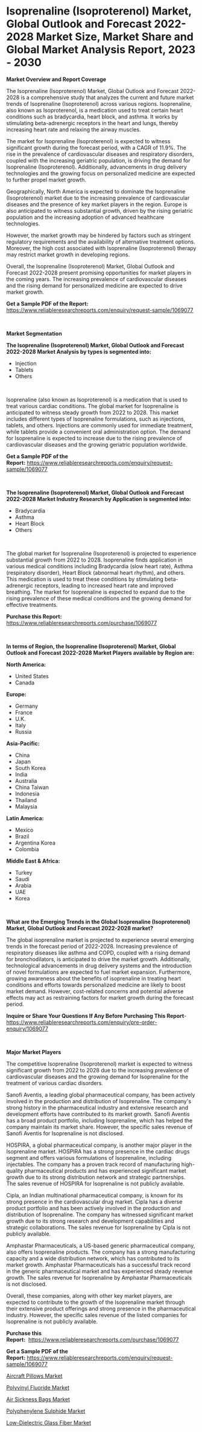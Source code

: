 <p><h1>Isoprenaline (Isoproterenol) Market, Global Outlook and Forecast 2022-2028 Market Size, Market Share and Global Market Analysis Report, 2023 - 2030</h1></p><p><strong>Market Overview and Report Coverage</strong></p>
<p><p>The Isoprenaline (Isoproterenol) Market, Global Outlook and Forecast 2022-2028 is a comprehensive study that analyzes the current and future market trends of Isoprenaline (Isoproterenol) across various regions. Isoprenaline, also known as Isoproterenol, is a medication used to treat certain heart conditions such as bradycardia, heart block, and asthma. It works by stimulating beta-adrenergic receptors in the heart and lungs, thereby increasing heart rate and relaxing the airway muscles.</p><p>The market for Isoprenaline (Isoproterenol) is expected to witness significant growth during the forecast period, with a CAGR of 11.9%. The rise in the prevalence of cardiovascular diseases and respiratory disorders, coupled with the increasing geriatric population, is driving the demand for Isoprenaline (Isoproterenol). Additionally, advancements in drug delivery technologies and the growing focus on personalized medicine are expected to further propel market growth.</p><p>Geographically, North America is expected to dominate the Isoprenaline (Isoproterenol) market due to the increasing prevalence of cardiovascular diseases and the presence of key market players in the region. Europe is also anticipated to witness substantial growth, driven by the rising geriatric population and the increasing adoption of advanced healthcare technologies.</p><p>However, the market growth may be hindered by factors such as stringent regulatory requirements and the availability of alternative treatment options. Moreover, the high cost associated with Isoprenaline (Isoproterenol) therapy may restrict market growth in developing regions.</p><p>Overall, the Isoprenaline (Isoproterenol) Market, Global Outlook and Forecast 2022-2028 present promising opportunities for market players in the coming years. The increasing prevalence of cardiovascular diseases and the rising demand for personalized medicine are expected to drive market growth.</p></p>
<p><strong>Get a Sample PDF of the Report:</strong> <a href="https://www.reliableresearchreports.com/enquiry/request-sample/1069077">https://www.reliableresearchreports.com/enquiry/request-sample/1069077</a></p>
<p>&nbsp;</p>
<p><strong>Market Segmentation</strong></p>
<p><strong>The Isoprenaline (Isoproterenol) Market, Global Outlook and Forecast 2022-2028 Market Analysis by types is segmented into:</strong></p>
<p><ul><li>Injection</li><li>Tablets</li><li>Others</li></ul></p>
<p>&nbsp;</p>
<p><p>Isoprenaline (also known as Isoproterenol) is a medication that is used to treat various cardiac conditions. The global market for Isoprenaline is anticipated to witness steady growth from 2022 to 2028. This market includes different types of Isoprenaline formulations, such as injections, tablets, and others. Injections are commonly used for immediate treatment, while tablets provide a convenient oral administration option. The demand for Isoprenaline is expected to increase due to the rising prevalence of cardiovascular diseases and the growing geriatric population worldwide.</p></p>
<p><strong>Get a Sample PDF of the Report:</strong>&nbsp;<a href="https://www.reliableresearchreports.com/enquiry/request-sample/1069077">https://www.reliableresearchreports.com/enquiry/request-sample/1069077</a></p>
<p>&nbsp;</p>
<p><strong>The Isoprenaline (Isoproterenol) Market, Global Outlook and Forecast 2022-2028 Market Industry Research by Application is segmented into:</strong></p>
<p><ul><li>Bradycardia</li><li>Asthma</li><li>Heart Block</li><li>Others</li></ul></p>
<p>&nbsp;</p>
<p><p>The global market for Isoprenaline (Isoproterenol) is projected to experience substantial growth from 2022 to 2028. Isoprenaline finds application in various medical conditions including Bradycardia (slow heart rate), Asthma (respiratory disorder), Heart Block (abnormal heart rhythm), and others. This medication is used to treat these conditions by stimulating beta-adrenergic receptors, leading to increased heart rate and improved breathing. The market for Isoprenaline is expected to expand due to the rising prevalence of these medical conditions and the growing demand for effective treatments.</p></p>
<p><strong>Purchase this Report:</strong>&nbsp; <a href="https://www.reliableresearchreports.com/purchase/1069077">https://www.reliableresearchreports.com/purchase/1069077</a></p>
<p>&nbsp;</p>
<p><strong>In terms of Region, the Isoprenaline (Isoproterenol) Market, Global Outlook and Forecast 2022-2028 Market Players available by Region are:</strong></p>
<p>
    <p> <strong> North America: </strong>
        <ul>
            <li>United States</li>
            <li>Canada</li>
        </ul>
        </p> 
    <p> <strong> Europe: </strong>
        <ul>
            <li>Germany</li>
            <li>France</li>
            <li>U.K.</li>
            <li>Italy</li>
            <li>Russia</li>
        </ul>
        </p> 
    <p> <strong> Asia-Pacific: </strong>
        <ul>
            <li>China</li>
            <li>Japan</li>
            <li>South Korea</li>
            <li>India</li>
            <li>Australia</li>
            <li>China Taiwan</li>
            <li>Indonesia</li>
            <li>Thailand</li>
            <li>Malaysia</li>
        </ul>
        </p> 
    <p> <strong> Latin America: </strong>
        <ul>
            <li>Mexico</li>
            <li>Brazil</li>
            <li>Argentina Korea</li>
            <li>Colombia</li>
        </ul>
        </p> 
    <p> <strong> Middle East & Africa: </strong>
        <ul>
            <li>Turkey</li>
            <li>Saudi</li>
            <li>Arabia</li>
            <li>UAE</li>
            <li>Korea</li>
        </ul>
    </p>
    </p>
<p>&nbsp;</p>
<p><strong>What are the Emerging Trends in the Global Isoprenaline (Isoproterenol) Market, Global Outlook and Forecast 2022-2028 market?</strong></p>
<p><p>The global isoprenaline market is projected to experience several emerging trends in the forecast period of 2022-2028. Increasing prevalence of respiratory diseases like asthma and COPD, coupled with a rising demand for bronchodilators, is anticipated to drive the market growth. Additionally, technological advancements in drug delivery systems and the introduction of novel formulations are expected to fuel market expansion. Furthermore, growing awareness about the benefits of isoprenaline in treating heart conditions and efforts towards personalized medicine are likely to boost market demand. However, cost-related concerns and potential adverse effects may act as restraining factors for market growth during the forecast period.</p></p>
<p><strong>Inquire or Share Your Questions If Any Before Purchasing This Report</strong>- <a href="https://www.reliableresearchreports.com/enquiry/pre-order-enquiry/1069077">https://www.reliableresearchreports.com/enquiry/pre-order-enquiry/1069077</a></p>
<p>&nbsp;</p>
<p><strong>Major Market Players</strong></p>
<p><p>The competitive Isoprenaline (Isoproterenol) market is expected to witness significant growth from 2022 to 2028 due to the increasing prevalence of cardiovascular diseases and the growing demand for Isoprenaline for the treatment of various cardiac disorders. </p><p>Sanofi Aventis, a leading global pharmaceutical company, has been actively involved in the production and distribution of Isoprenaline. The company's strong history in the pharmaceutical industry and extensive research and development efforts have contributed to its market growth. Sanofi Aventis has a broad product portfolio, including Isoprenaline, which has helped the company maintain its market share. However, the specific sales revenue of Sanofi Aventis for Isoprenaline is not disclosed.</p><p>HOSPIRA, a global pharmaceutical company, is another major player in the Isoprenaline market. HOSPIRA has a strong presence in the cardiac drugs segment and offers various formulations of Isoprenaline, including injectables. The company has a proven track record of manufacturing high-quality pharmaceutical products and has experienced significant market growth due to its strong distribution network and strategic partnerships. The sales revenue of HOSPIRA for Isoprenaline is not publicly available.</p><p>Cipla, an Indian multinational pharmaceutical company, is known for its strong presence in the cardiovascular drug market. Cipla has a diverse product portfolio and has been actively involved in the production and distribution of Isoprenaline. The company has witnessed significant market growth due to its strong research and development capabilities and strategic collaborations. The sales revenue for Isoprenaline by Cipla is not publicly available.</p><p>Amphastar Pharmaceuticals, a US-based generic pharmaceutical company, also offers Isoprenaline products. The company has a strong manufacturing capacity and a wide distribution network, which has contributed to its market growth. Amphastar Pharmaceuticals has a successful track record in the generic pharmaceutical market and has experienced steady revenue growth. The sales revenue for Isoprenaline by Amphastar Pharmaceuticals is not disclosed.</p><p>Overall, these companies, along with other key market players, are expected to contribute to the growth of the Isoprenaline market through their extensive product offerings and strong presence in the pharmaceutical industry. However, the specific sales revenue of the listed companies for Isoprenaline is not publicly available.</p></p>
<p><strong>Purchase this Report:</strong>&nbsp;&nbsp;<a href="https://www.reliableresearchreports.com/purchase/1069077">https://www.reliableresearchreports.com/purchase/1069077</a></p>
<p></p>
<p><strong>Get a Sample PDF of the Report:</strong>&nbsp;<a href="https://www.reliableresearchreports.com/enquiry/request-sample/1069077">https://www.reliableresearchreports.com/enquiry/request-sample/1069077</a></p>
<p><p><a href="https://www.linkedin.com/pulse/aircraft-pillows-market-size-share-amp-trends-analysis-un0fe/">Aircraft Pillows Market</a></p><p><a href="https://medium.com/@williammann19/polyvinyl-fluoride-market-size-growth-forecast-2023-2030-d6b53c244396">Polyvinyl Fluoride Market</a></p><p><a href="https://www.linkedin.com/pulse/air-sickness-bags-market-research-report-unlocks-analysis-82hje/">Air Sickness Bags Market</a></p><p><a href="https://medium.com/@jasonmartin866/polyphenylene-sulphide-market-size-growth-forecast-2023-2030-96b8e87cda59">Polyphenylene Sulphide Market</a></p><p><a href="https://www.reportprime.com/low-dielectric-glass-fiber-r772">Low-Dielectric Glass Fiber Market</a></p></p>
